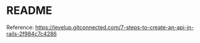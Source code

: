 # README

Reference: https://levelup.gitconnected.com/7-steps-to-create-an-api-in-rails-2f984c7c4286
